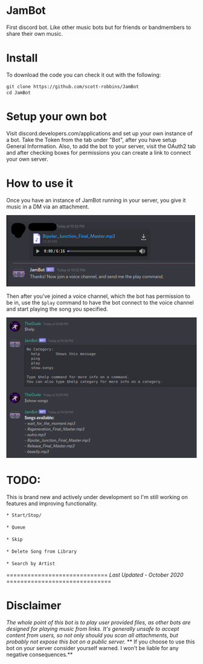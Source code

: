 # JamBot
First discord bot. Like other music bots but for friends or bandmembers to share their own music. 

# Install
To download the code you can check it out with the following:
```
git clone https://github.com/scott-robbins/JamBot
cd JamBot
```
# Setup your own bot 
Visit discord.developers.com/applications and set up your own instance of a bot. Take the Token 
from the tab under "Bot", after you have setup General Information. Also, to add the bot to your
server, visit the OAuth2 tab and after checking boxes for permissions you can create a link to 
connect your own server. 

# How to use it 
Once you have an instance of JamBot running in your server, you give it music in a DM via an attachment.

![upload](https://raw.githubusercontent.com/scott-robbins/JamBot/main/upload.png)

Then after you've joined a voice channel, which the bot has permission to be in, use the ```$play``` command to have the bot connect to the voice channel and start playing the song you specified.

![usage](https://raw.githubusercontent.com/scott-robbins/JamBot/main/usage.png)

# TODO: 
This is brand new and actively under development so I'm still working on features and improving functionality. 
	
	* Start/Stop/
	
	* Queue
	
	* Skip
	
	* Delete Song from Library
	
	* Search by Artist

============================= *Last Updated - October 2020* ==============================

# Disclaimer 
*The whole point of this bot is to play user provided files, as other bots are designed for playing music from links. It's generally unsafe to accept content from users, so not only should you scan all attachments, but probably not expose this bot on a public server.*
** If you choose to use this bot on your server consider yourself warned. I won't be liable for any negative consequences.**